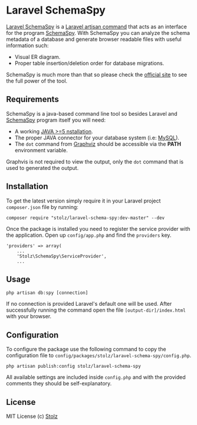 # Laravel SchemaSpy

[Laravel SchemaSpy](https://github.com/Stolz/laravel-schema-spy) is a [Laravel artisan command](http://laravel.com/docs/commands) that acts as an interface for the program [SchemaSpy](http://schemaspy.sourceforge.net). With SchemaSpy you can analyze the schema metadata of a database and generate browser readable files with useful information such:

- Visual ER diagram.
- Proper table insertion/deletion order for database migrations.

SchemaSpy is much more than that so please check the [official site](http://schemaspy.sourceforge.net) to see the full power of the tool.

## Requirements

SchemaSpy is a java-based command line tool so besides Laravel and [SchemaSpy](http://schemaspy.sourceforge.net) program itself you will need:

- A working [JAVA >=5 nstallation](http://www.java.com/getjava/).
- The proper JAVA connector for your database system (i.e: [MySQL](http://dev.mysql.com/downloads/connector/j/)).
- The `dot` command from [Graphviz](http://www.graphviz.org/) should be accessible via the **PATH** environment variable.

Graphvis is not required to view the output, only the `dot` command that is used to generated the output.

## Installation

To get the latest version simply require it in your Laravel project `composer.json` file by running:

	composer require "stolz/laravel-schema-spy:dev-master" --dev

Once the package is installed you need to register the service provider with the application. Open up `config/app.php` and find the `providers` key.

	'providers' => array(
		...
		'Stolz\SchemaSpy\ServiceProvider',
		...

## Usage

	php artisan db:spy [connection]

If no connection is provided Laravel's default one will be used. After successfully running the command open the file `[output-dir]/index.html` with your browser.

## Configuration

To configure the package use the following command to copy the configuration file to `config/packages/stolz/laravel-schema-spy/config.php`.

	php artisan publish:config stolz/laravel-schema-spy

All available settings are included inside `config.php` and with the provided comments they should be self-explanatory.

## License

MIT License
(c) [Stolz](https://github.com/Stolz)
